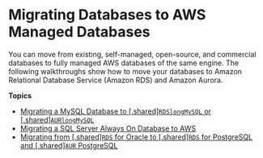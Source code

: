 # Migrating Databases to AWS Managed Databases<a name="chap-manageddatabases"></a>

You can move from existing, self\-managed, open\-source, and commercial databases to fully managed AWS databases of the same engine\. The following walkthroughs show how to move your databases to Amazon Relational Database Service \(Amazon RDS\) and Amazon Aurora\.

**Topics**
+ [Migrating a MySQL Database to \[\.shared\]`RDSlongMySQL` or \[\.shared\]`AURlongMySQL`](chap-manageddatabases.mysql2rds.md)
+ [Migrating a SQL Server Always On Database to AWS](chap-manageddatabases.sqlserveralwayson.md)
+ [Migrating from \[\.shared\]`RDS` for Oracle to \[\.shared\]`RDS` for PostgreSQL and \[\.shared\]`AUR` PostgreSQL](chap-oracle-postgresql.md)
